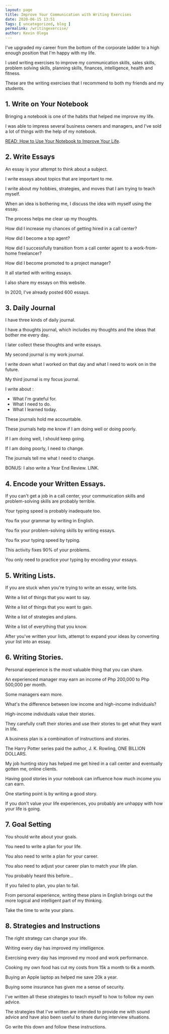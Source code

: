 ```yaml
--- 
layout: page 
title: Improve Your Communication with Writing Exercises
date: 2020-06-15 13:51
Tags: [ uncategorized, blog ]
permalink: /writingexercise/ 
author: Kevin Olega 
--- 
```

I've upgraded my career from the bottom of the corporate ladder to a high enough position that I'm happy with my life.

I used writing exercises to improve my communication skills, sales skills, problem solving skills, planning skills, finances, intelligence, health and fitness.

These are the writing exercises that I recommend to both my friends and my students.

## 1. Write on Your Notebook

Bringing a notebook is one of the habits that helped me improve my life.

I was able to impress several business owners and managers, and I've sold a lot of things with the help of my notebook.

[READ: How to Use Your Notebook to Improve Your Life](https://callcentertrainingtips.com/notebook).

## 2. Write Essays

An essay is your attempt to think about a subject.

I write essays about topics that are important to me.

I write about my hobbies, strategies, and moves that I am trying to teach myself.

When an idea is bothering me, I discuss the idea with myself using the essay.

The process helps me clear up my thoughts.

How did I increase my chances of getting hired in a call center?

How did I become a top agent?

How did I successfully transition from a call center agent to a work-from-home freelancer?

How did I become promoted to a project manager?

It all started with writing essays.

I also share my essays on this website. 

In 2020, I've already posted 600 essays.

## 3. Daily Journal

I have three kinds of daily journal.

I have a thoughts journal, which includes my thoughts and the ideas that bother me every day.

I later collect these thoughts and write essays.

My second journal is my work journal.

I write down what I worked on that day and what I need to work on in the future.

My third journal is my focus journal.

I write about :

- What I'm grateful for.
- What I need to do.
- What I learned today.

These journals hold me accountable.

These journals help me know if I am doing well or doing poorly.

If I am doing well, I should keep going.

If I am doing poorly, I need to change.

The journals tell me what I need to change.

BONUS: I also write a Year End Review. LINK.

## 4. Encode your Written Essays.

If you can't get a job in a call center, your communication skills and problem-solving skills are probably terrible.

Your typing speed is probably inadequate too.

You fix your grammar by writing in English.

You fix your problem-solving skills by writing essays.

You fix your typing speed by typing.

This activity fixes 90% of your problems.

You only need to practice your typing by encoding your essays.

## 5. Writing Lists.

If you are stuck when you're trying to write an essay, write lists.

Write a list of things that you want to say.

Write a list of things that you want to gain.

Write a list of strategies and plans.

Write a list of everything that you know.

After you've written your lists, attempt to expand your ideas by converting your list into an essay.

## 6. Writing Stories.

Personal experience is the most valuable thing that you can share.

An experienced manager may earn an income of Php 200,000 to Php 500,000 per month.

Some managers earn more.

What's the difference between low income and high-income individuals?

High-income individuals value their stories.

They carefully craft their stories and use their stories to get what they want in life.

A business plan is a combination of instructions and stories.

The Harry Potter series paid the author, J. K. Rowling, ONE BILLION DOLLARS.    

My job hunting story has helped me get hired in a call center and eventually gotten me, online clients.

Having good stories in your notebook can influence how much income you can earn.

One starting point is by writing a good story.

If you don't value your life experiences, you probably are unhappy with how your life is going.

## 7. Goal Setting

You should write about your goals.

You need to write a plan for your life.

You also need to write a plan for your career.

You also need to adjust your career plan to match your life plan.

You probably heard this before...

If you failed to plan, you plan to fail.

From personal experience, writing these plans in English brings out the more logical and intelligent part of my thinking.

Take the time to write your plans.

## 8. Strategies and Instructions

The right strategy can change your life.

Writing every day has improved my intelligence.

Exercising every day has improved my mood and work performance.

Cooking my own food has cut my costs from 15k a month to 6k a month.

Buying an Apple laptop as helped me save 20k a year.

Buying some insurance has given me a sense of security.

I've written all these strategies to teach myself to how to follow my own advice.

The strategies that I've written are intended to provide me with sound advice and have also been useful to share during interview situations.

Go write this down and follow these instructions.

